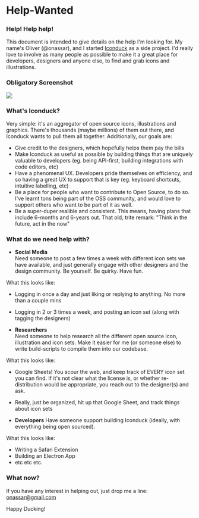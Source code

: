 # Help-Wanted

### Help! Help help!  
This document is intended to give details on the help I'm looking for. My name's Oliver (@onassar), and I started [Iconduck](https://iconduck.com/) as a side project. I'd really love to involve as many people as possible to make it a great place for developers, designers and anyone else, to find and grab icons and illustrations.

### Obligatory Screenshot
![](https://i.imgur.com/IAOsFdf.png)

### What's Iconduck?
Very simple: it's an aggregator of open source icons, illustrations and graphics. There's thousands (maybe millions) of them out there, and Iconduck wants to pull them all together. Additionally, our goals are:

- Give credit to the designers, which hopefully helps them pay the bills
- Make Iconduck as useful as possible by building things that are uniquely valuable to developers (eg. being API-first, building integrations with code editors, etc)
- Have a phenomenal UX. Developers pride themselves on efficiency, and so having a great UX to support that is key (eg. keyboard shortcuts, intuitive labelling, etc)
- Be a place for people who want to contribute to Open Source, to do so. I've learnt tons being part of the OSS community, and would love to support others who want to be part of it as well.
- Be a super-duper realible and consistent. This means, having plans that include 6-months and 6-years out. That old, trite remark: "Think in the future, act in the now"

### What do we need help with?

- **Social Media**  
Need someone to post a few times a week with different icon sets we have available, and just generally engage with other designers and the design community. Be yourself. Be quirky. Have fun.

What this looks like:  
- Logging in once a day and just liking or replying to anything. No more than a couple mins
- Logging in 2 or 3 times a week, and posting an icon set (along with tagging the designers)

- **Researchers**  
Need someone to help research all the different open source icon, illustration and icon sets. Make it easier for me (or someone else) to write build-scripts to compile them into our codebase.

What this looks like:  
- Google Sheets! You scour the web, and keep track of EVERY icon set you can find. If it's not clear what the license is, or whether re-distribution would be appropriate, you reach out to the designer(s) and ask.
- Really, just be organized, hit up that Google Sheet, and track things about icon sets

- **Developers**
Have someone support building Iconduck (ideally, with everything being open sourced).

What this looks like:
- Writing a Safari Extension
- Building an Electron App
- etc etc etc.

### What now?
If you have any interest in helping out, just drop me a line: [onassar@gmail.com](mailto:onassar@gmail.com)

Happy Ducking!
